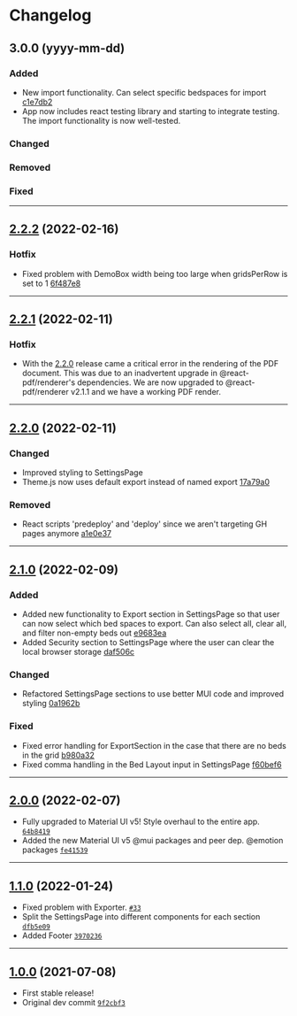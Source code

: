 # Changelog

## 3.0.0 (yyyy-mm-dd)

### Added

- New import functionality. Can select specific bedspaces for import [c1e7db2](https://github.com/bngarren/icu-rounder/commit/c1e7db223223c510e2ddee9272b62d262fa685e1)
- App now includes react testing library and starting to integrate testing. The import functionality is now well-tested.

### Changed

### Removed

### Fixed

---

## [2.2.2](https://github.com/bngarren/icu-rounder/compare/v2.1.1...v2.2.2) (2022-02-16)

### Hotfix

- Fixed problem with DemoBox width being too large when gridsPerRow is set to 1 [6f487e8](https://github.com/bngarren/icu-rounder/commit/6f487e8b22fa0c5320b4a8e4f04b99be8816e9ec)

---

## [2.2.1](https://github.com/bngarren/icu-rounder/compare/v2.1.0...v2.2.1) (2022-02-11)

### Hotfix

- With the [2.2.0](https://github.com/bngarren/icu-rounder/compare/v2.1.0...v2.2.0) release came a critical error in the rendering of the PDF document. This was due to an inadvertent upgrade in @react-pdf/renderer's dependencies. We are now upgraded to @react-pdf/renderer v2.1.1 and we have a working PDF render.

---

## [2.2.0](https://github.com/bngarren/icu-rounder/compare/v2.1.0...v2.2.0) (2022-02-11)

### Changed

- Improved styling to SettingsPage
- Theme.js now uses default export instead of named export [17a79a0](https://github.com/bngarren/icu-rounder/commit/17a79a03527f8fbcc86429be7e1ed9a4c44ab4ab)

### Removed

- React scripts 'predeploy' and 'deploy' since we aren't targeting GH pages anymore [a1e0e37](https://github.com/bngarren/icu-rounder/commit/a1e0e372807f8f5c06e4628b32f22db365d9a4c0)

---

## [2.1.0](https://github.com/bngarren/icu-rounder/compare/v2.0.0...v2.1.0) (2022-02-09)

### Added

- Added new functionality to Export section in SettingsPage so that user can now select which bed spaces to export. Can also select all, clear all, and filter non-empty beds out [e9683ea](https://github.com/bngarren/icu-rounder/commit/e9683ea53e768bc429d3581473775fe29a222d57)
- Added Security section to SettingsPage where the user can clear the local browser storage [daf506c](https://github.com/bngarren/icu-rounder/commit/daf506c9cd88e0f64a9e18b3cc10ac03fe188107)

### Changed

- Refactored SettingsPage sections to use better MUI code and improved styling [0a1962b](https://github.com/bngarren/icu-rounder/commit/0a1962b5834f46f700d2532ce755c7d880698236)

### Fixed

- Fixed error handling for ExportSection in the case that there are no beds in the grid [b980a32](https://github.com/bngarren/icu-rounder/commit/b980a320ba751e45b3aaf411ebcf44b9bdc0d959)
- Fixed comma handling in the Bed Layout input in SettingsPage [f60bef6](https://github.com/bngarren/icu-rounder/commit/f60bef616c068b16bb6529bd0e9a3926878c2b2b)

---

## [2.0.0](https://github.com/bngarren/icu-rounder/compare/v1.1.0...v2.0.0) (2022-02-07)

- Fully upgraded to Material UI v5! Style overhaul to the entire app. [`64b8419`](https://github.com/bngarren/icu-rounder/commit/64b8419e8da6325d1262fe1fb77aca2a595110de)
- Added the new Material UI v5 @mui packages and peer dep. @emotion packages [`fe41539`](https://github.com/bngarren/icu-rounder/commit/fe4153961e3350f26023b2b98d8b3f9386c5b13f)

---

## [1.1.0](https://github.com/bngarren/icu-rounder/compare/1.0...v1.1.0) (2022-01-24)

- Fixed problem with Exporter. [`#33`](https://github.com/bngarren/icu-rounder/issues/33)
- Split the SettingsPage into different components for each section [`dfb5e09`](https://github.com/bngarren/icu-rounder/commit/dfb5e090f3eaf05c4b3b5a1e2c164ac13180c89e)
- Added Footer [`3970236`](https://github.com/bngarren/icu-rounder/commit/3970236b23833eaf0f2652329aaccb47d2a4793e)

---

## [1.0.0](https://github.com/bngarren/icu-rounder/commit/b93309633befbfd2c6ff99049ccb3bbe879f3d5e) (2021-07-08)

- First stable release!
- Original dev commit [`9f2cbf3`](https://github.com/bngarren/icu-rounder/commit/9f2cbf3a79990bffb10c2c1707843f89e8b1563a)
